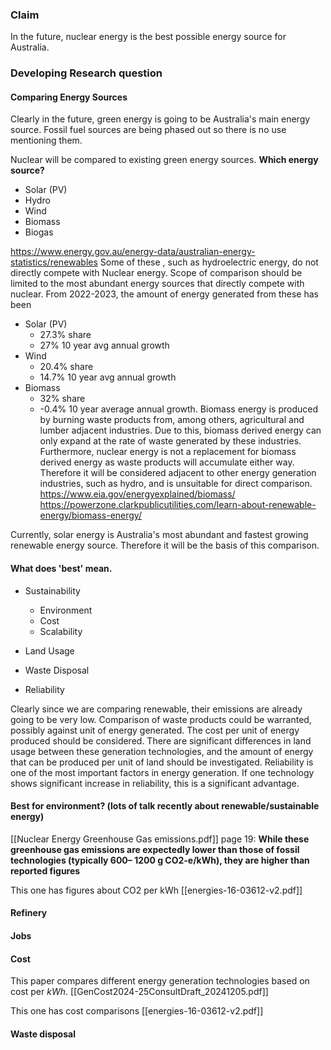 ### Claim
In the future, nuclear energy is the best possible energy source for Australia.

### Developing Research question


#### Comparing Energy Sources
Clearly in the future, green energy is going to be Australia's main energy source. Fossil fuel sources are being phased out so there is no use mentioning them. 

Nuclear will be compared to existing green energy sources.
**Which energy source?**
- Solar (PV)
- Hydro
- Wind
- Biomass 
- Biogas

https://www.energy.gov.au/energy-data/australian-energy-statistics/renewables
Some of these , such as hydroelectric energy, do not directly compete with Nuclear energy. Scope of comparison should be limited to the most abundant energy sources that directly compete with nuclear.
From 2022-2023, the amount of energy generated from these has been 
- Solar (PV)
	- 27.3% share
	- 27% 10 year avg annual growth
- Wind
	- 20.4% share
	- 14.7% 10 year avg annual growth
- Biomass
	- 32% share
	- -0.4% 10 year average annual growth. 
	Biomass energy is produced by burning waste products from, among others,  agricultural and lumber adjacent industries. Due to this, biomass derived energy can only expand at the rate of waste generated by these industries. Furthermore, nuclear energy is not a replacement for biomass derived energy as waste products will accumulate either way. Therefore it will be considered adjacent to other energy generation industries, such as hydro, and is unsuitable for direct comparison. 
	https://www.eia.gov/energyexplained/biomass/
	https://powerzone.clarkpublicutilities.com/learn-about-renewable-energy/biomass-energy/

Currently, solar energy is Australia's most abundant and fastest growing renewable energy source. Therefore it will be the basis of this comparison. 

#### What does 'best' mean. 

- Sustainability
	- Environment
	- Cost
	- Scalability

- Land Usage
- Waste Disposal
- Reliability


Clearly since we are comparing renewable, their emissions are already going to be very low. Comparison of waste products could be warranted, possibly against unit of energy generated. 
The cost per unit of energy produced should be considered. 
There are significant differences in land usage between these generation technologies, and the amount of energy that can be produced per unit of land should be investigated. 
Reliability is one of the most important factors in energy generation. If one technology shows significant increase in reliability, this is a significant advantage.
#### Best for environment? (lots of talk recently about renewable/sustainable energy)

[[Nuclear Energy Greenhouse Gas emissions.pdf]]
page 19:
**While these greenhouse gas emissions are expectedly lower than those of fossil technologies (typically 600– 1200 g CO2-e/kWh), they are higher than reported figures**

This one has figures about CO2 per kWh
[[energies-16-03612-v2.pdf]]
#### Refinery

#### Jobs

#### Cost
This paper compares different energy generation technologies based on cost per $kWh$. 
[[GenCost2024-25ConsultDraft_20241205.pdf]]

This one has cost comparisons
[[energies-16-03612-v2.pdf]] 
#### Waste disposal










